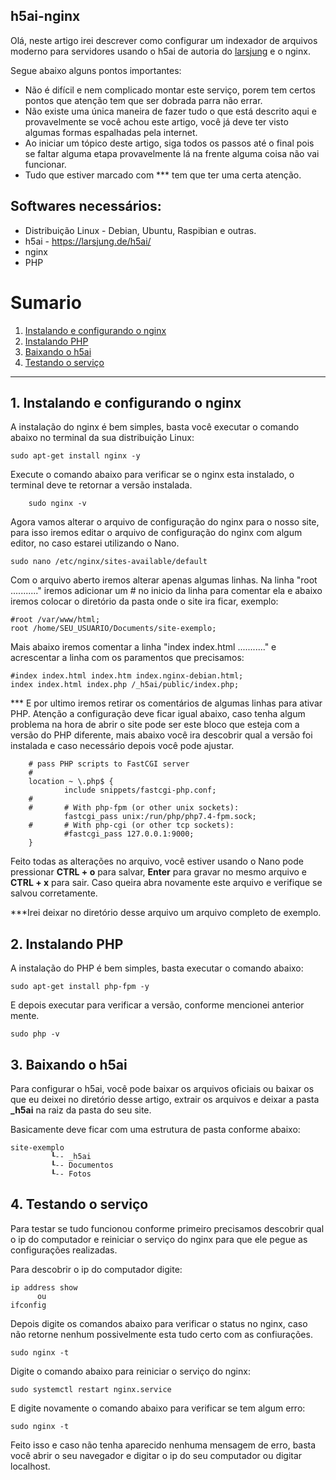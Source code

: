 
h5ai-nginx 
-------------

Olá, neste artigo irei descrever como configurar um indexador de arquivos moderno para servidores usando o h5ai de autoria do [larsjung](https://larsjung.de/h5ai/) e o nginx.

Segue abaixo alguns pontos importantes:
*	Não é difícil e nem complicado montar este serviço, porem tem certos pontos que atenção tem que ser dobrada parra não errar.
*	Não existe uma única maneira de fazer tudo o que está descrito aqui e provavelmente se você achou este artigo, você já deve ter visto algumas formas espalhadas pela internet.
*	Ao iniciar um tópico deste artigo, siga todos os passos até o final pois se faltar alguma etapa provavelmente lá na frente alguma coisa não vai funcionar.
*	Tudo que estiver marcado com *** tem que ter uma certa atenção.

Softwares necessários:
-------------
*	Distribuição Linux - Debian, Ubuntu, Raspibian e outras.
*	h5ai - https://larsjung.de/h5ai/
*	nginx
*	PHP

# Sumario

1. [Instalando e configurando o nginx](#1)
2. [Instalando PHP](#2)
3. [Baixando o  h5ai](#3)
4. [Testando o serviço](#4)


-----------------------------------------------------------------------------------------------------------------------------------

## 1. Instalando e configurando o nginx <a name="1"></a>


A instalação do nginx é bem simples, basta você executar o comando abaixo no terminal da sua distribuição Linux:

 	sudo apt-get install nginx -y

Execute o comando abaixo para verificar se o nginx esta instalado, o terminal deve te retornar a versão instalada.
	
		sudo nginx -v

Agora vamos alterar o arquivo de configuração do nginx para o nosso site, para isso iremos editar o arquivo de configuração do nginx com algum editor, no caso estarei utilizando o Nano.

	sudo nano /etc/nginx/sites-available/default

Com o arquivo aberto iremos alterar apenas algumas linhas.
Na linha "root ..........." iremos adicionar um # no inicio da linha para comentar ela e abaixo iremos colocar o diretório da pasta onde o site ira ficar, exemplo:

	#root /var/www/html;
	root /home/SEU_USUARIO/Documents/site-exemplo;

Mais abaixo iremos comentar a linha "index index.html ..........." e acrescentar a linha com os paramentos que precisamos:

	#index index.html index.htm index.nginx-debian.html;
	index index.html index.php /_h5ai/public/index.php;

*** E por ultimo iremos retirar os comentários de algumas linhas para ativar PHP.
Atenção a configuração deve ficar igual abaixo, caso tenha algum problema na hora de abrir o site pode ser este bloco que esteja com a versão do PHP diferente, mais abaixo você ira descobrir qual a versão foi instalada e caso necessário depois você pode ajustar.

        # pass PHP scripts to FastCGI server
        #
        location ~ \.php$ {
                include snippets/fastcgi-php.conf;
        #
        #       # With php-fpm (or other unix sockets):
                fastcgi_pass unix:/run/php/php7.4-fpm.sock;
        #       # With php-cgi (or other tcp sockets):
                #fastcgi_pass 127.0.0.1:9000;
        }
        
Feito todas as alterações no arquivo, você estiver usando o Nano pode pressionar **CTRL + o** para salvar, **Enter** para gravar no mesmo arquivo e **CTRL + x** para sair. Caso queira abra novamente este arquivo e verifique se salvou corretamente.

***Irei deixar no diretório desse arquivo um arquivo completo de exemplo.

## 2. Instalando PHP <a name="2"></a>

A instalação do PHP é bem simples, basta executar o comando abaixo:

	sudo apt-get install php-fpm -y

E depois executar para verificar a versão, conforme mencionei anterior mente.

	sudo php -v

## 3. Baixando o  h5ai <a name="3"></a>

Para configurar o h5ai, você pode baixar os arquivos oficiais ou baixar os que eu deixei no diretório desse artigo, extrair os arquivos e deixar a pasta **_h5ai** na raiz da pasta do seu site.

Basicamente deve ficar com uma estrutura de pasta conforme abaixo:

	site-exemplo
		     ┖-- _h5ai
		     ┖-- Documentos
		     ┖-- Fotos

## 4. Testando o serviço <a name="4"></a>

Para testar se tudo funcionou conforme primeiro precisamos descobrir qual o ip do computador e reiniciar o serviço do nginx para que ele pegue as configurações realizadas.

Para descobrir o ip do computador digite:
	
	ip address show
	      ou
	ifconfig

Depois digite os comandos abaixo para verificar o status no nginx, caso não retorne nenhum possivelmente esta tudo certo com as confiurações.

	sudo nginx -t

Digite o comando abaixo para reiniciar o serviço do nginx:

	sudo systemctl restart nginx.service
	
E digite novamente o comando abaixo para verificar se tem algum erro:

	sudo nginx -t

Feito isso e caso não tenha aparecido nenhuma mensagem de erro, basta você abrir o seu navegador e digitar o ip do seu computador ou digitar localhost.
